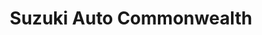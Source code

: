 ---
title: "Suzuki Auto Commonwealth"
url: /quezon-city/suzuki-auto-commonwealth/
shop: Autohaus
---